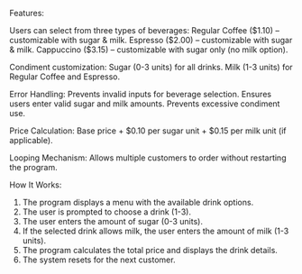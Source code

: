  Features:

Users can select from three types of beverages:
    Regular Coffee ($1.10) – customizable with sugar & milk.
    Espresso ($2.00) – customizable with sugar & milk.
    Cappuccino ($3.15) – customizable with sugar only (no milk option).


Condiment customization:
   Sugar (0-3 units) for all drinks.
   Milk (1-3 units) for Regular Coffee and Espresso.

 
Error Handling:
   Prevents invalid inputs for beverage selection.
   Ensures users enter valid sugar and milk amounts.
   Prevents excessive condiment use.


Price Calculation:
   Base price + $0.10 per sugar unit + $0.15 per milk unit (if applicable).


Looping Mechanism:
   Allows multiple customers to order without restarting the program.


How It Works:

1. The program displays a menu with the available drink options.
2. The user is prompted to choose a drink (1-3).
3. The user enters the amount of sugar (0-3 units).
4. If the selected drink allows milk, the user enters the amount of milk (1-3 units).
5. The program calculates the total price and displays the drink details.
6. The system resets for the next customer.
